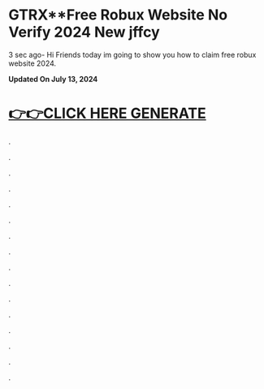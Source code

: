 # GTRX**Free Robux Website No Verify 2024 New jffcy 
3 sec ago- Hi Friends today im going to show you how to claim free robux website 2024.

**Updated On July 13, 2024**

[👉👉CLICK HERE GENERATE](https://t.co/8aqIb89W3S)
==================================================

.

.

.

.

.

.

.

.

.

.

.

.

.

.

.

.

